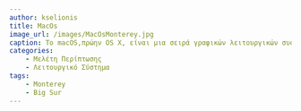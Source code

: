 ```yaml
---
author: kselionis
title: MacOs
image_url: /images/MacOsMonterey.jpg
caption: Tο macOS,πρώην OS X, είναι μια σειρά γραφικών λειτουργικών συστημάτων που αναπτύσσεται, προωθείται και πωλείται από την Apple Inc και συμπεριλαμβάνεται σε κάθε καινούριο υπολογιστή Macintosh Mac.Το macOS δημιουργήθηκε για να λειτουργεί μόνο σε ηλεκτρονικούς υπολογιστές Macintosh, οι οποίοι κατασκευάζονται από την ίδια την Apple.
categories: 
    - Μελέτη Περίπτωσης
    - Λειτουργικό Σύστημα
tags:
    - Monterey
    - Big Sur     
---
```

